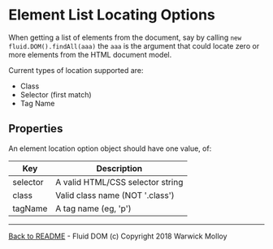# Element List Locating Options

When getting a list of elements from the document, say by calling
`new fluid.DOM().findAll(aaa)` the `aaa` is the argument
that could locate zero or more elements from the HTML document model.

Current types of location supported are:
- Class
- Selector (first match)
- Tag Name

## Properties
An element location option object should have one value, of:

| Key     | Description |
|---------|-------------|
|selector | A valid HTML/CSS selector string |
|class    | Valid class name (NOT '.class') |
|tagName  | A tag name (eg, 'p') |

----
[Back to README](./README.md) - Fluid DOM (c) Copyright 2018 Warwick Molloy

